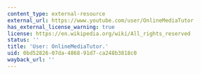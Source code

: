 ```yaml
---
content_type: external-resource
external_url: https://www.youtube.com/user/OnlineMediaTutor
has_external_license_warning: true
license: https://en.wikipedia.org/wiki/All_rights_reserved
status: ''
title: 'User: OnlineMediaTutor.'
uid: 0bd52826-07da-4868-91d7-ca248b3818c0
wayback_url: ''
---
```

